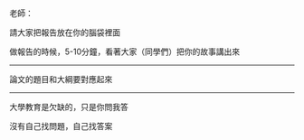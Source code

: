老師：

請大家把報告放在你的腦袋裡面

做報告的時候，5-10分鐘，看著大家（同學們）把你的故事講出來


---


論文的題目和大綱要對應起來

---

大學教育是欠缺的，只是你問我答

沒有自己找問題，自己找答案


